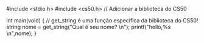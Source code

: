 #include <stdio.h>
#include <cs50.h> // Adicionar a biblioteca do CS50

int main(void) {
    // get_string é uma função específica da biblioteca do CS50!
    string nome = get_string("Qual é seu nome? \n");
    printf("hello,%s \n",nome);
}
